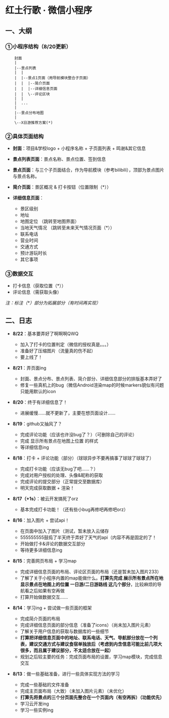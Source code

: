 # **红土行歌 · 微信小程序**

## **一、大纲**

### **①小程序结构**（8/20更新）

```
    封面
    |
    |--景点列表
    |  |
    |  |--景点1页面（用导航模块整合子页面）
    |  |  |--简介页面
    |  |  |--详细信息页面
    |  |  \--评论区块
    |  |
    |  ...
    |
    |--景点分布地图
    |
    \--X日游推荐方案(*)
```

### **②具体页面结构**

+ **封面**：项目&学校logo + 小程序名称 + 子页面列表 + 鸣谢&其它信息

+ **景点列表页面**：景点名称、景点位置、签到信息
+ **景点页面**：与三个子页面结合，作为导航模块（参考bilibili），顶部为景点图片与景点名称。
+ **简介页面**：景区概况 & 打卡按钮（位置限制（*））
+ **详细信息页面**：
  + 景区级别
  + 地址
  + 地图定位 （跳转至地图界面）
  + 当地天气情况 （跳转至未来天气情况页面（*））
  + 联系电话
  + 营业时间
  + 交通方式
  + 预计游玩时长
  + 其它事项

### **③数据交互**

+ 打卡信息（获取位置（*））
+ 评论信息（需获取头像）

*注：标注（\*）部分为拓展部分（有时间再实现）*

## **二、日志**
+ **8/22**：基本要弄好了啊啊啊QWQ
  + 加入了打卡的位置判定（微信的授权真是。。。）
  + 准备好了压缩图片（流量真的伤不起）
  + 要上线了！

+ **8/21**：弄页面ing
  + 封面、景点分布、景点列表、简介部分、详细信息部分的排版基本弄好了
  + 修复一些真机上的bug（微信Android渲染map的时候markers貌似有问题  只能用默认的icon

+ **8/20**：终于有详细信息了！
  + 进展缓慢……就不更新了，主要在想页面设计……

+ **8/19**：github又抽风了？
  + 完成评论功能（应该也许没bug了？）（可删除自己的评论）
  + 完成 显示所有景点在地图上位置 的样式
  + 等详细信息ing

+ **8/18**：打卡 + 评论功能（部分）（球球异步不要再搞事了球球了球球了）
  + 完成打卡功能（应该无bug了吧……？）
  + 完成对用户授权的处理、头像&昵称的获取
  + 完成评论的提交部分（正常提交至数据库）
  + 明天完成获取数据 + 渲染！

+ **8/17（+1s）**：被云开发搞死了orz
  + 基本完成打卡功能！（还有些小bug再修吧再修吧orz）

+ **8/16**：加入图片 + 尝试api！
  + 在页面中加入了图片（测试，暂未放入云储存
  + 555555555鼓捣了半天终于弄好了天气的api（内容不再是固定的了！
  + 开始做打卡&评论的数据交互部分
  + 等待更多详细信息ing

+ **8/15**：完善网页布局 + 学习map
  + 完成详细信息页面的布局、评论区页面的布局（还是暂未加入图片233）
  + 了解了关于小程序内置的map能做什么。**打算先完成 展示所有景点所在地 显示景点在地图上的位置 一日游/二日游路线 这几个部分**，比较麻烦的导航看之后如果有空再做
  + 打算开始做数据交互……

+ **8/14**：学习ing + 尝试做一些页面的框架
  + 完成简介页面的布局
  + 完成详细信息页面的部分信息（准备了icons）（尚未加入图片元素）
  + 了解关于用户信息的获取与数据库的一些细节
  + **打算把详细信息页面中的地址、联系电话、天气、导航部分放在一个列表，建议交通方式与建议食宿单独放后（考虑到内含信息可能比前几项大很多，而且属于建议部分，不太适合放在一起）**
  + 规划之后较主要的任务：完成页面布局的设置，学习map模块，完成信息交互


+ **8/13**：做一些基础准备，进行一些具体实现方法的学习
  + 完成一些基础的文件准备
  + 完成主页面布局（大致）（未加入图片元素）（未优化）
  + **打算先将景点的三个分页面先整合在一个页面内（有空再拆）（功能优先）**
  + 学习云开发ing
  + 学习一些实例ing

